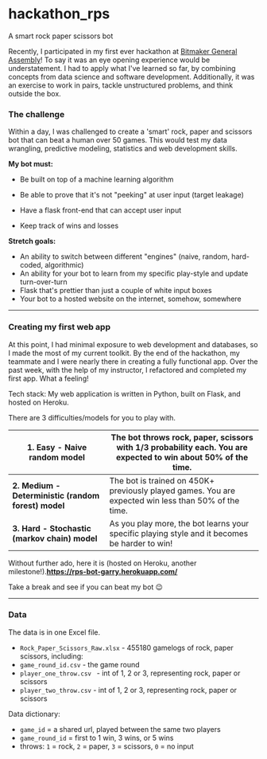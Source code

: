 # hackathon_rps
A smart rock paper scissors bot

Recently, I participated in my first ever hackathon at [Bitmaker General Assembly](https://bitmaker.co/courses/data-science)! To say it was an eye opening experience would be understatement. I had to apply what I've learned so far, by combining concepts from data science and software development. Additionally, it was an exercise to work in pairs, tackle unstructured problems, and think outside the box.

### The challenge

Within a day, I was challenged to create a 'smart' rock, paper and scissors bot that can beat a human over 50 games. This would test my data wrangling, predictive modeling, statistics and web development skills.



**My bot must:** 

* Be built on top of a machine learning algorithm 

* Be able to prove that it's not "peeking" at user input (target leakage)

* Have a flask front-end that can accept user input

* Keep track of wins and losses

  

**Stretch goals:** 

* An ability to switch between different "engines" (naive, random, hard-coded, algorithmic) 
* An ability for your bot to learn from my specific play-style and update turn-over-turn
* Flask that's prettier than just a couple of white input boxes
* Your bot to a hosted website on the internet, somehow, somewhere

------

### Creating my first web app

At this point, I had minimal exposure to web development and databases, so I made the most of my current toolkit. By the end of the hackathon, my teammate and I were nearly there in creating a fully functional app. Over the past week, with the help of my instructor, I refactored and completed my first app. What a feeling!

Tech stack: My web application is written in Python, built on Flask, and hosted on Heroku.

There are 3 difficulties/models for you to play with.

| **1. Easy - Naive random model**                    | The bot throws rock, paper, scissors with 1/3 probability each. You are expected to win about 50% of the time. |
| --------------------------------------------------- | ------------------------------------------------------------ |
| **2. Medium - Deterministic (random forest) model** | The bot is trained on 450K+ previously played games. You are expected win less than 50% of the time. |
| **3. Hard - Stochastic (markov chain) model**       | As you play more, the bot learns your specific playing style and it becomes be harder to win! |

Without further ado, here it is (hosted on Heroku, another milestone!).**https://rps-bot-garry.herokuapp.com/**

Take a break and see if you can beat my bot 😉

---

### Data 

The data is in one Excel file.

* `Rock_Paper_Scissors_Raw.xlsx` - 455180 gamelogs of rock, paper scissors, including:
* `game_round_id.csv` - the game round
* `player_one_throw.csv ` - int of 1, 2 or 3, representing rock, paper or scissors
* `player_two_throw.csv` - int of 1, 2 or 3, representing rock, paper or scissors



Data dictionary:

- `game_id` = a shared url, played between the same two players 
- `game_round_id` = first to 1 win, 3 wins, or 5 wins
- throws: `1` = rock, `2` = paper, `3` = scissors, `0` = no input
